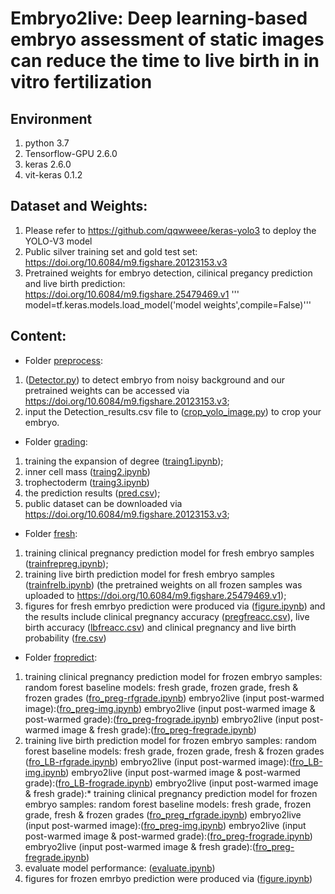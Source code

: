
# Embryo2live: Deep learning-based embryo assessment of static images can reduce the time to live birth in in vitro fertilization

## Environment
1. python 3.7
2. Tensorflow-GPU 2.6.0
3. keras 2.6.0
4. vit-keras 0.1.2

## Dataset and Weights:
1.  Please refer to https://github.com/qqwweee/keras-yolo3 to deploy the YOLO-V3 model
2.  Public silver training set and gold test set: https://doi.org/10.6084/m9.figshare.20123153.v3 
3.  Pretrained weights for embryo detection, cilinical pregancy prediction and live birth prediction: https://doi.org/10.6084/m9.figshare.25479469.v1
 ''' model=tf.keras.models.load_model('model weights',compile=False)'''


## Content: 
* Folder [preprocess](preprocess):
1.  ([Detector.py](/preprocess/Detector.py)) to detect embryo from noisy background and our pretrained weights can be accessed via https://doi.org/10.6084/m9.figshare.20123153.v3;
2.   input the Detection_results.csv file to ([crop_yolo_image.py](/preprocess/crop_yolo_image.py)) to crop your embryo. 
 
* Folder [grading](grading):
1.  training the expansion of degree ([traing1.ipynb](/grading/traing1.ipynb));
2.  inner cell mass ([traing2.ipynb](/grading/traing2.ipynb))
3.  trophectoderm ([traing3.ipynb](/grading/traing3.ipynb))
4.  the prediction results ([pred.csv](/grading/pred.csv));
5.  public dataset can be downloaded via https://doi.org/10.6084/m9.figshare.20123153.v3;

* Folder [fresh](fresh):
1.  training clinical pregnancy prediction model for fresh embryo samples ([trainfrepreg.ipynb](/fresh/trainfrepreg.ipynb));
2.  training live birth prediction model for fresh embryo samples ([trainfrelb.ipynb](/fresh/trainfrelb.ipynb)) (the pretrained weights on all frozen samples was uploaded to https://doi.org/10.6084/m9.figshare.25479469.v1);
3.  figures for fresh emrbyo prediction were produced via ([figure.ipynb](/fresh/figure.ipynb)) and the results include clinical pregnancy accuracy ([pregfreacc.csv](/fresh/pregfreacc.csv)), live birth accuracy ([lbfreacc.csv](/fresh/lbfreacc.csv)) and clinical pregnancy and live birth probability ([fre.csv](/fresh/fre.csv))     


* Folder [fropredict](fropredict):
1.  training clinical pregnancy prediction model for frozen embryo samples:
      random forest baseline models: fresh grade, frozen grade, fresh & frozen grades ([fro_preg-rfgrade.ipynb](/fropredict/fro_preg-rfgrade.ipynb))
      embryo2live (input post-warmed image):([fro_preg-img.ipynb](/fropredict/fro_preg-img.ipynb))
      embryo2live (input post-warmed image & post-warmed grade):([fro_preg-frograde.ipynb](/fropredict/fro_preg-frograde.ipynb))
      embryo2live (input post-warmed image & fresh grade):([fro_preg-fregrade.ipynb](/fropredict/fro_preg-fregrade.ipynb))
2.  training live birth prediction model for frozen embryo samples:
      random forest baseline models: fresh grade, frozen grade, fresh & frozen grades ([fro_LB-rfgrade.ipynb](/fropredict/fro_LB-rfgrade.ipynb))
      embryo2live (input post-warmed image):([fro_LB-img.ipynb](/fropredict/fro_LB-img.ipynb))
      embryo2live (input post-warmed image & post-warmed grade):([fro_LB-frograde.ipynb](/fropredict/fro_LB-frograde.ipynb))
      embryo2live (input post-warmed image & fresh grade):*   training clinical pregnancy prediction model for frozen embryo samples:
      random forest baseline models: fresh grade, frozen grade, fresh & frozen grades ([fro_preg_rfgrade.ipynb](/fropredict/fro_preg_rfgrade.ipynb))
      embryo2live (input post-warmed image):([fro_preg-img.ipynb](/fropredict/fro_preg-img.ipynb))
      embryo2live (input post-warmed image & post-warmed grade):([fro_preg-frograde.ipynb](/fropredict/fro_preg-frograde.ipynb))
      embryo2live (input post-warmed image & fresh grade):([fro_preg-fregrade.ipynb](/fropredict/fro_preg-fregrade.ipynb))
3.   evaluate model performance: ([evaluate.ipynb](/fropredict/evaluate.ipynb))
4.   figures for frozen emrbyo prediction were produced via ([figure.ipynb](/fropredict/figure.ipynb))
  


